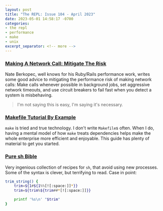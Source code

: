```yaml
---
layout: post
title: "The REPL: Issue 104 - April 2023"
date: 2023-05-01 14:58:17 -0700
categories:
- the repl
- performance
- make
- unix
excerpt_separator: <!-- more -->
---
```


### [Making A Network Call: Mitigate The Risk][1]

Nate Berkopec, well knows for his Ruby/Rails performance work, writes some good advice to mitigating the performance risk of making network calls: Make calls whenever possible in background jobs, set aggressive network timeouts, and use circuit breakers to fail fast when you detect a system is misbehaving.

>  I'm not saying this is easy, I'm saying it's necessary.

### [Makefile Tutorial By Example][2]

`make` is tried and true technology. I don't write `Makefile`s often. When I do, having a mental model of how `make` treats dependencies helps make the whole enterprise more efficient and enjoyable. This guide has plenty of material to get you started.

### [Pure sh Bible][3]

Very ingenious collection of recipes for `sh`, that avoid using new processes. Some of the syntax is clever, but terrifying to read. Case in point:

```sh
trim_string() {
    trim=${1#${1%%[![:space:]]*}}
    trim=${trim%${trim##*[![:space:]]}}

    printf '%s\n' "$trim"
}
```

[1]: https://mailchi.mp/railsspeed/mitigating-risk-during-the-request-http-to-3rd-parties?e=ecb13d72a8
[2]: https://makefiletutorial.com/
[3]: https://github.com/dylanaraps/pure-sh-bible
